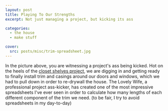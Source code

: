 ```yaml
---
layout: post
title: Playing To Our Strengths
excerpt: Not just managing a project, but kicking its ass

categories:
  - the house
  - make stuff

cover:
  src: posts/misc/trim-spreadsheet.jpg
---
```


In the picture above, you are witnessing a project's ass being kicked. Hot on the heels of the [closet shelves project][shelves], we are digging in and getting ready to finally install trim and casings around our doors and windows, which we had to pull down in order to re-drywall the house.  The Lovely Wife, a professional project ass-kicker, has created one of the most impressive spreadsheets I've ever seen in order to calculate how many lengths of each different component of the trim we need. (to be fair, I try to avoid spreadsheets in my day-to-day)



[shelves]: /the-house/make-stuff/2014/12/21/closet-shelves
